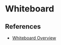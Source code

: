 # Whiteboard



## References

- [Whiteboard Overview](https://github.com/learn-academy-2022-charlie/Syllabus/blob/main/tools-and-resources/whiteboarding-steps.md)

